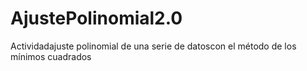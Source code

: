 # AjustePolinomial2.0
Actividadajuste polinomial de una serie de datoscon el método de los mínimos cuadrados
